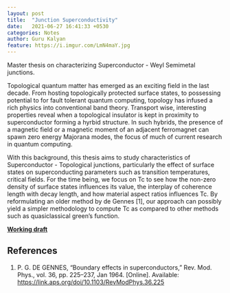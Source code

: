 ```yaml
---
layout: post
title:  "Junction Superconductivity"
date:   2021-06-27 16:41:33 +0530
categories: Notes
author: Guru Kalyan
feature: https://i.imgur.com/LmN4maY.jpg
---
```


Master thesis on characterizing Superconductor - Weyl Semimetal junctions.

Topological quantum matter has emerged as an exciting field in the last decade. From hosting topologically protected surface states, to possessing potential to for fault tolerant quantum computing, topology has infused a rich physics into conventional band theory. Transport wise, interesting properties reveal when a topological insulator is kept in proximity to superconductor forming a hyrbid structure. In such hybrids, the presence of a magnetic field or a magnetic moment of an adjacent ferromagnet can spawn zero energy Majorana modes, the focus of much of current research in quantum computing.


With this background, this thesis aims to study characteristics of Superconductor - Topological junctions, particularly the effect of surface states on superconducting parameters such as transition temperatures, critical fields. For the time being, we focus on Tc to see how the non-zero density of surface states influences its value, the interplay of coherence length with decay length, and how material aspect ratios influences Tc. By reformulating an older method by de Gennes [1], our approach can possibly yield a simpler methodology to compute Tc as compared to other methods such as quasiclassical green’s function.


**<a href="https://guruzeta.github.io/sun/pdfs/DDP1.pdf" target="_blank">
Working draft</a>**


## References

1. P. G. DE GENNES, “Boundary effects in superconductors,” Rev. Mod. Phys., vol. 36, pp. 225–237, Jan 1964. [Online]. Available: https://link.aps.org/doi/10.1103/RevModPhys.36.225
